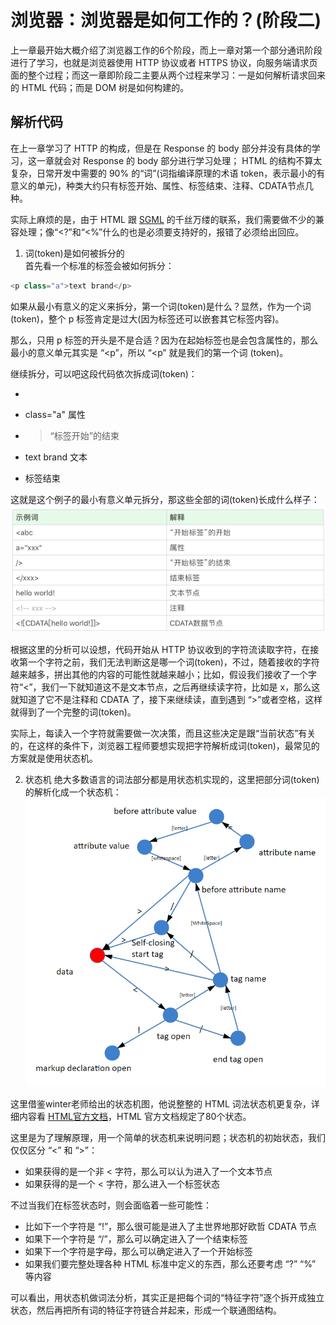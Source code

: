 # 浏览器：浏览器是如何工作的？(阶段二)

上一章最开始大概介绍了浏览器工作的6个阶段，而上一章对第一个部分通讯阶段进行了学习，也就是浏览器使用 HTTP 协议或者 HTTPS 协议，向服务端请求页面的整个过程；而这一章即阶段二主要从两个过程来学习：一是如何解析请求回来的 HTML 代码；而是 DOM 树是如何构建的。  
  
## 解析代码

在上一章学习了 HTTP 的构成，但是在 Response 的 body 部分并没有具体的学习，这一章就会对 Response 的 body 部分进行学习处理； HTML 的结构不算太复杂，日常开发中需要的 90% 的“词”(词指编译原理的术语 token，表示最小的有意义的单元)，种类大约只有标签开始、属性、标签结束、注释、CDATA节点几种。  
  
实际上麻烦的是，由于 HTML 跟 [SGML](https://wiki.mbalib.com/wiki/SGML) 的千丝万缕的联系，我们需要做不少的兼容处理；像“<?”和“<%”什么的也是必须要支持好的，报错了必须给出回应。  
  
1. 词(token)是如何被拆分的  
首先看一个标准的标签会被如何拆分：

``` javascript
<p class="a">text brand</p>
```

如果从最小有意义的定义来拆分，第一个词(token)是什么？显然，作为一个词(token)，整个 p 标签肯定是过大(因为标签还可以嵌套其它标签内容)。  
  
那么，只用 p 标签的开头是不是合适？因为在起始标签也是会包含属性的，那么最小的意义单元其实是 “<p”，所以 “<p” 就是我们的第一个词 (token)。  
  
继续拆分，可以吧这段代码依次拆成词(token)：

- <p “标签开始”的开始
- class="a" 属性
- > “标签开始”的结束
- text brand 文本
- </p> 标签结束

这就是这个例子的最小有意义单元拆分，那这些全部的词(token)长成什么样子：  
![词(token)](./images/31-1.png)  
  
根据这里的分析可以设想，代码开始从 HTTP 协议收到的字符流读取字符，在接收第一个字符之前，我们无法判断这是哪一个词(token)，不过，随着接收的字符越来越多，拼出其他的内容的可能性就越来越小；比如，假设我们接收了一个字符“<”，我们一下就知道这不是文本节点，之后再继续读字符，比如是 x，那么这就知道了它不是注释和 CDATA 了，接下来继续读，直到遇到 “>”或者空格，这样就得到了一个完整的词(token)。  
  
实际上，每读入一个字符就需要做一次决策，而且这些决定是跟“当前状态”有关的，在这样的条件下，浏览器工程师要想实现把字符解析成词(token)，最常见的方案就是使用状态机。  

2. 状态机
绝大多数语言的词法部分都是用状态机实现的，这里把部分词(token)的解析化成一个状态机：  
![词解析状态机](./images/31-2.png)  
  
这里借鉴winter老师给出的状态机图，他说整整的 HTML 词法状态机更复杂，详细内容看 [HTML官方文档](https://html.spec.whatwg.org/multipage/parsing.html#tokenization)，HTML 官方文档规定了80个状态。  
  
这里是为了理解原理，用一个简单的状态机来说明问题；状态机的初始状态，我们仅仅区分 “<” 和 “>”：

- 如果获得的是一个非 < 字符，那么可以认为进入了一个文本节点
- 如果获得的是一个 < 字符，那么进入一个标签状态
  
不过当我们在标签状态时，则会面临着一些可能性：

- 比如下一个字符是 “!”，那么很可能是进入了主世界地那好欧哲 CDATA 节点
- 如果下一个字符是 “/”，那么可以确定进入了一个结束标签
- 如果下一个字符是字母，那么可以确定进入了一个开始标签
- 如果我们要完整处理各种 HTML 标准中定义的东西，那么还要考虑 “?” “%” 等内容

可以看出，用状态机做词法分析，其实正是把每个词的“特征字符”逐个拆开成独立状态，然后再把所有词的特征字符链合并起来，形成一个联通图结构。  